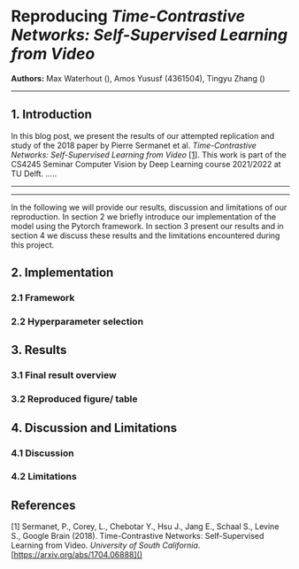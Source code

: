 # Reproducing *Time-Contrastive Networks: Self-Supervised Learning from Video*
**Authors:** Max Waterhout (), Amos Yususf (4361504), Tingyu Zhang ()
***

## 1. Introduction
In this blog post, we present the results of our attempted replication and study of the 2018 paper by Pierre Sermanet et al. 
*Time-Contrastive Networks: Self-Supervised Learning from Video* [[1]](#1). This work is part of the CS4245 Seminar Computer Vision
by Deep Learning course 2021/2022 at TU Delft. 
.....



***
<!--
This is the syntax for a figure we still need an images folder, but this is just an outline
<p align="center">
<img src="images/figure_1_paper.png" width="750" height="261" alt="Figure 1 paper">
</p>
Figure 1 -->

***

In the following we will provide our results, discussion and limitations of our reproduction. In section 2 we briefly introduce our
implementation of the model using the Pytorch framework. In section 3 present our results and in section 4 we discuss these results
and the limitations encountered during this project.


## 2. Implementation

### 2.1 Framework


### 2.2 Hyperparameter selection 


## 3. Results

### 3.1 Final result overview
<!--
Training loss (Triplelet loss)
<p align="center">
<img src="images/train_loss.png" width="750" height="261" alt="Figure 1 paper">
</p>
Figure 1 -->

<!--
Testing set Accuracy
<p align="center">
<img src="images/accuracy.png" width="750" height="261" alt="Figure 1 paper">
</p>
Figure 2 -->


### 3.2 Reproduced figure/ table


## 4. Discussion and Limitations

### 4.1 Discussion
### 4.2 Limitations

## References
<a id="1">[1]</a> Sermanet, P., Corey, L., Chebotar Y., Hsu J., Jang E., Schaal S., Levine S., Google Brain (2018). Time-Contrastive Networks: Self-Supervised Learning from Video. <i>University of South California</i>. [https://arxiv.org/abs/1704.06888]()











